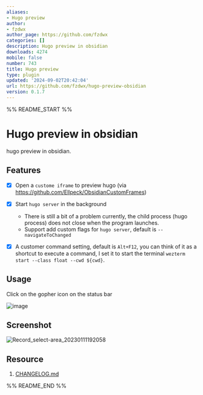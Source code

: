 ```yaml
---
aliases:
- Hugo preview
author:
- fzdwx
author_page: https://github.com/fzdwx
categories: []
description: Hugo preview in obsidian
downloads: 4274
mobile: false
number: 743
title: Hugo preview
type: plugin
updated: '2024-09-02T20:42:04'
url: https://github.com/fzdwx/hugo-preview-obsidian
version: 0.1.7
---
```


%% README_START %%

# Hugo preview in obsidian

hugo preview in obsidian.

## Features

- [x] Open a `custome iframe` to preview hugo (via https://github.com/Ellpeck/ObsidianCustomFrames)
- [x] Start `hugo server` in the background
	- There is still a bit of a problem currently, the child process (hugo process) does not close when the program
	  launches.
    - Support add custom flags for `hugo server`, default is `--navigateToChanged`
- [x] A customer command setting, default is `Alt+F12`, you can think of it as a shortcut to execute a command,
  I set it to start the terminal `wezterm start --class float --cwd ${cwd}`.


## Usage

Click on the gopher icon on the status bar

![image](https://user-images.githubusercontent.com/65269574/211792531-e10b9d69-f109-4f75-aff6-1a8c132f8b40.png)

## Screenshot

![Record_select-area_20230111192058](https://user-images.githubusercontent.com/65269574/211794013-eab76237-433d-4b9f-bc22-0bb0e4c1fe28.gif)


## Resource

1. [CHANGELOG.md](CHANGELOG.md)


%% README_END %%